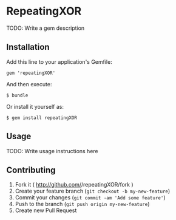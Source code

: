 # RepeatingXOR

TODO: Write a gem description

## Installation

Add this line to your application's Gemfile:

    gem 'repeatingXOR'

And then execute:

    $ bundle

Or install it yourself as:

    $ gem install repeatingXOR

## Usage

TODO: Write usage instructions here

## Contributing

1. Fork it ( http://github.com/<my-github-username>/repeatingXOR/fork )
2. Create your feature branch (`git checkout -b my-new-feature`)
3. Commit your changes (`git commit -am 'Add some feature'`)
4. Push to the branch (`git push origin my-new-feature`)
5. Create new Pull Request
